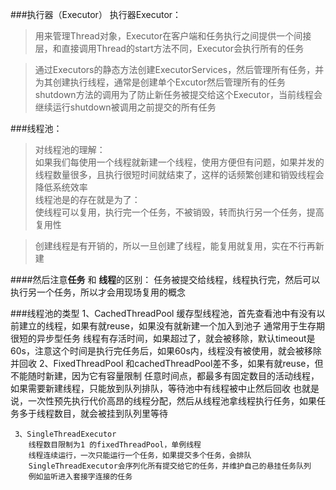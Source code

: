 ###执行器（Executor）
执行器Executor：
>用来管理Thread对象，Executor在客户端和任务执行之间提供一个间接层，和直接调用Thread的start方法不同，Executor会执行所有的任务

>通过Executors的静态方法创建ExecutorServices，然后管理所有任务，并为其创建执行线程，通常是创建单个Excutor然后管理所有的任务 \
shutdown方法的调用为了防止新任务被提交给这个Executor，当前线程会继续运行shutdown被调用之前提交的所有任务

###线程池：
> 对线程池的理解：\
          如果我们每使用一个线程就新建一个线程，使用方便但有问题，如果并发的线程数量很多，且执行很短时间就结束了，这样的话频繁创建和销毁线程会降低系统效率 \
          线程池是的存在就是为了：\
                使线程可以复用，执行完一个任务，不被销毁，转而执行另一个任务，提高复用性

> 创建线程是有开销的，所以一旦创建了线程，能复用就复用，实在不行再新建

   
####然后注意**任务** 和 **线程**的区别：
        任务被提交给线程，线程执行完，然后可以执行另一个任务，所以才会用现场复用的概念


###线程池的类型
    1、CachedThreadPool
        缓存型线程池，首先查看池中有没有以前建立的线程，如果有就reuse，如果没有就新建一个加入到池子
        通常用于生存期很短的异步型任务
        线程有存活时间，如果超过了，就会被移除，默认timeout是60s，注意这个时间是执行完任务后，如果60s内，线程没有被使用，就会被移除并回收
    2、FixedThreadPool
        和cachedThreadPool差不多，如果有就reuse，但不能随时新建，因为它有容量限制
        任意时间点，都最多有固定数目的活动线程，如果需要新建线程，只能放到队列排队，等待池中有线程被中止然后回收
        也就是说，一次性预先执行代价高昂的线程分配，然后从线程池拿线程执行任务，如果任务多于线程数目，就会被挂到队列里等待

     3、SingleThreadExecutor
        线程数目限制为1 的fixedThreadPool，单例线程
        线程连续运行，一次只能运行一个任务，如果提交多个任务，会排队
        SingleThreadExecutor会序列化所有提交给它的任务，并维护自己的悬挂任务队列
        例如监听进入套接字连接的任务
